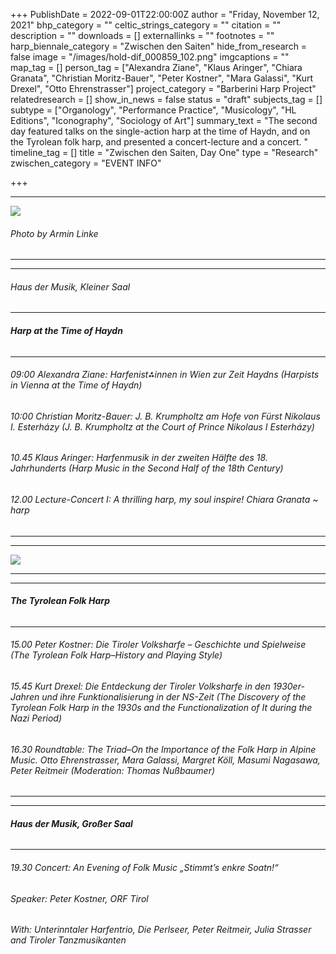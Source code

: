 +++
PublishDate = 2022-09-01T22:00:00Z
author = "Friday, November 12, 2021"
bhp_category = ""
celtic_strings_category = ""
citation = ""
description = ""
downloads = []
externallinks = ""
footnotes = ""
harp_biennale_category = "Zwischen den Saiten"
hide_from_research = false
image = "/images/hold-dif_000859_102.png"
imgcaptions = ""
map_tag = []
person_tag = ["Alexandra Ziane", "Klaus Aringer", "Chiara Granata", "Christian Moritz-Bauer", "Peter Kostner", "Mara Galassi", "Kurt Drexel", "Otto Ehrenstrasser"]
project_category = "Barberini Harp Project"
relatedresearch = []
show_in_news = false
status = "draft"
subjects_tag = []
subtype = ["Organology", "Performance Practice", "Musicology", "HL Editions", "Iconography", "Sociology of Art"]
summary_text = "The second day featured talks on the single-action harp at the time of Haydn, and on the Tyrolean folk harp, and presented a concert-lecture and a concert. "
timeline_tag = []
title = "Zwischen den Saiten, Day One"
type = "Research"
zwischen_category = "EVENT INFO"

+++
***

![](/images/hold-dif_000859_102.png)

###### Photo by Armin Linke

***

***

###### Haus der Musik, Kleiner Saal

***

###### **Harp at the Time of Haydn**

***

###### 09:00 <span id="person_tag">Alexandra Ziane</span>: Harfenist⁂innen in Wien zur Zeit Haydns (Harpists in Vienna at the Time of Haydn)

###### 10:00 <span id="person_tag">Christian Moritz-Bauer</span>: J. B. Krumpholtz am Hofe von Fürst Nikolaus I. Esterházy (J. B. Krumpholtz at the Court of Prince Nikolaus I Esterházy)

###### 10.45 <span id="person_tag">Klaus Aringer</span>: Harfenmusik in der zweiten Hälfte des 18. Jahrhunderts (Harp Music in the Second Half of the 18th Century)

###### 12.00 Lecture-Concert I: _A thrilling harp, my soul inspire!_ <span id="person_tag">Chiara Granata</span> \~ harp

***

***

![](/images/dif_000859_90.jpg)

***

***

###### **The Tyrolean Folk Harp**

***

###### 15.00 <span id="person_tag">Peter Kostner</span>: Die Tiroler Volksharfe – Geschichte und Spielweise (The Tyrolean Folk Harp–History and Playing Style)

###### 15.45 <span id="person_tag">Kurt Drexel</span>: Die Entdeckung der Tiroler Volksharfe in den 1930er-Jahren und ihre Funktionalisierung in der NS-Zeit (The Discovery of the Tyrolean Folk Harp in the 1930s and the Functionalization of It during the Nazi Period)

###### 16.30 Roundtable: The Triad–On the Importance of the Folk Harp in Alpine Music. <span id="person_tag">Otto Ehrenstrasser</span>, <span id="person_tag">Mara Galassi</span>, Margret Köll, Masumi Nagasawa, Peter Reitmeir (Moderation: Thomas Nußbaumer)

***

***

###### **Haus der Musik, Großer Saal**

***

###### 19.30 Concert: An Evening of Folk Music _„Stimmt’s enkre Soatn!“_

###### Speaker: Peter Kostner, ORF Tirol

###### With: Unterinntaler Harfentrio, Die Perlseer, Peter Reitmeir, Julia Strasser and Tiroler Tanzmusikanten